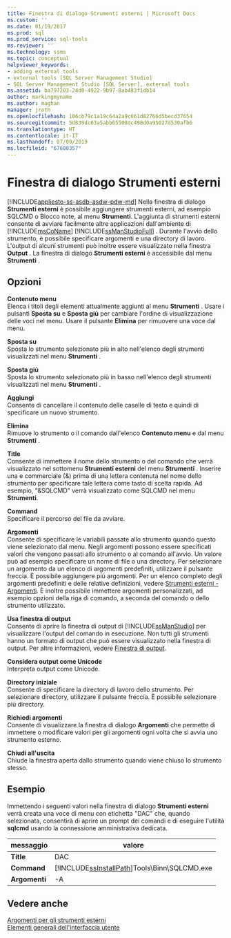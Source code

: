 ```yaml
---
title: Finestra di dialogo Strumenti esterni | Microsoft Docs
ms.custom: ''
ms.date: 01/19/2017
ms.prod: sql
ms.prod_service: sql-tools
ms.reviewer: ''
ms.technology: ssms
ms.topic: conceptual
helpviewer_keywords:
- adding external tools
- external tools [SQL Server Management Studio]
- SQL Server Management Studio [SQL Server], external tools
ms.assetid: ba797203-24d0-4922-9b97-8ab483f1db14
author: markingmyname
ms.author: maghan
manager: jroth
ms.openlocfilehash: 106cb79c1a19c64a2a9c661d82766d5becd37654
ms.sourcegitcommit: 5d839dc63a5abb65508dc498d0a95027d530afb6
ms.translationtype: HT
ms.contentlocale: it-IT
ms.lasthandoff: 07/09/2019
ms.locfileid: "67680357"
---
```

# <a name="external-tools-dialog-box"></a>Finestra di dialogo Strumenti esterni
[!INCLUDE[appliesto-ss-asdb-asdw-pdw-md](../includes/appliesto-ss-asdb-asdw-pdw-md.md)]
Nella finestra di dialogo **Strumenti esterni** è possibile aggiungere strumenti esterni, ad esempio SQLCMD o Blocco note, al menu **Strumenti**. L'aggiunta di strumenti esterni consente di avviare facilmente altre applicazioni dall'ambiente di [!INCLUDE[msCoName](../includes/msconame_md.md)] [!INCLUDE[ssManStudioFull](../includes/ssmanstudiofull-md.md)] . Durante l'avvio dello strumento, è possibile specificare argomenti e una directory di lavoro. L'output di alcuni strumenti può inoltre essere visualizzato nella finestra **Output** . La finestra di dialogo **Strumenti esterni** è accessibile dal menu **Strumenti** .  
  
## <a name="options"></a>Opzioni  
**Contenuto menu**  
Elenca i titoli degli elementi attualmente aggiunti al menu **Strumenti** . Usare i pulsanti **Sposta su** e **Sposta giù** per cambiare l'ordine di visualizzazione delle voci nel menu. Usare il pulsante **Elimina** per rimuovere una voce dal menu.  
  
**Sposta su**  
Sposta lo strumento selezionato più in alto nell'elenco degli strumenti visualizzati nel menu **Strumenti** .  
  
**Sposta giù**  
Sposta lo strumento selezionato più in basso nell'elenco degli strumenti visualizzati nel menu **Strumenti** .  
  
**Aggiungi**  
Consente di cancellare il contenuto delle caselle di testo e quindi di specificare un nuovo strumento.  
  
**Elimina**  
Rimuove lo strumento o il comando dall'elenco **Contenuto menu** e dal menu **Strumenti** .  
  
**Title**  
Consente di immettere il nome dello strumento o del comando che verrà visualizzato nel sottomenu **Strumenti esterni** del menu **Strumenti** . Inserire una e commerciale (&) prima di una lettera contenuta nel nome dello strumento per specificare tale lettera come tasto di scelta rapida. Ad esempio, "&SQLCMD" verrà visualizzato come SQLCMD nel menu **Strumenti**.  
  
**Command**  
Specificare il percorso del file da avviare.  
  
**Argomenti**  
Consente di specificare le variabili passate allo strumento quando questo viene selezionato dal menu. Negli argomenti possono essere specificati valori che vengono passati allo strumento o al comando all'avvio. Un valore può ad esempio specificare un nome di file o una directory. Per selezionare un argomento da un elenco di argomenti predefiniti, utilizzare il pulsante freccia. È possibile aggiungere più argomenti. Per un elenco completo degli argomenti predefiniti e delle relative definizioni, vedere [Strumenti esterni - Argomenti](../ssms/use-of-sql-server-features-and-capabilities-wwi-oltp.md). È inoltre possibile immettere argomenti personalizzati, ad esempio opzioni della riga di comando, a seconda del comando o dello strumento utilizzato.  
  
**Usa finestra di output**  
Consente di aprire la finestra di output di [!INCLUDE[ssManStudio](../includes/ssmanstudio-md.md)] per visualizzare l'output del comando in esecuzione. Non tutti gli strumenti hanno un formato di output che può essere visualizzato nella finestra di output. Per altre informazioni, vedere [Finestra di output](../relational-databases/scripting/transact-sql-debugger-output-window.md).  
  
**Considera output come Unicode**  
Interpreta output come Unicode.  
  
**Directory iniziale**  
Consente di specificare la directory di lavoro dello strumento. Per selezionare directory, utilizzare il pulsante freccia. È possibile selezionare più directory.  
  
**Richiedi argomenti**  
Consente di visualizzare la finestra di dialogo **Argomenti** che permette di immettere o modificare valori per gli argomenti ogni volta che si avvia uno strumento esterno.  
  
**Chiudi all'uscita**  
Chiude la finestra aperta dallo strumento quando viene chiuso lo strumento stesso.  
  
## <a name="example"></a>Esempio  
Immettendo i seguenti valori nella finestra di dialogo **Strumenti esterni** verrà creata una voce di menu con etichetta "DAC" che, quando selezionata, consentirà di aprire un prompt dei comandi e di eseguire l'utilità **sqlcmd** usando la connessione amministrativa dedicata.  
  
|messaggio|valore|  
|-------|---------|  
|**Title**|DAC|  
|**Command**|[!INCLUDE[ssInstallPath](../includes/ssinstallpath-md.md)]Tools\Binn\SQLCMD.exe|  
|**Argomenti**|-A|  
  
## <a name="see-also"></a>Vedere anche  
[Argomenti per gli strumenti esterni](../ssms/use-of-sql-server-features-and-capabilities-wwi-oltp.md)  
[Elementi generali dell'interfaccia utente](../ssms/general-user-interface-elements.md)  
  

